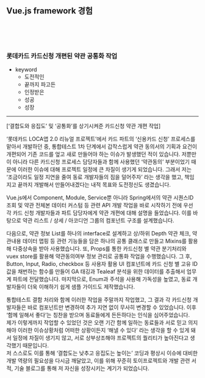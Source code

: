 ## Vue.js framework 경험
<br/>
<br/>
<br/>

### 롯데카드 카드신청 개편된 약관 공통화 작업

-   keyword
    -   도전적인
    -   끝까지 파고든
    -   인정받은
    -   성공
    -   성장

<hr/>

[‘결합도와 응집도’ 및 ‘공통화’를 상기시켜준 카드신청 약관 개편 작업]

‘롯데카드 LOCA앱 2.0 리뉴얼 프로젝트’에서 카드 파트의 ‘신용카드 신청’ 프로세스를 맡아서 개발하던 중, 통합테스트 1차 단계에서 갑작스럽게 약관 동의서의 기획과 요건이 개편되어 기존 코드를 엎고 새로 만들어야 하는 이슈가 발생했던 적이 있습니다. 저뿐만이 아니라 다른 카드신청 프로세스 담당자들과 함께 사용했던 ‘약관동의’ 부분이었기 때문에 이러한 이슈에 대해 프로젝트 일정에 큰 차질이 생기게 되었습니다. 그래서 저는 ‘조금이라도 일정 지연을 줄여 동료 개발자들의 짐을 덜어주자’ 라는 생각을 했고, 책임지고 끝까지 개발해서 만들어내겠다는 내적 목표와 도전정신도 생겼습니다.

Vue.js에서 Component, Module, Service뿐 아니라 Spring에서의 약관 시퀀스ID 조회 및 약관 전체본 데이터 커스텀 등 관련 API 개발 작업을 바로 시작하기 전에 우선 각 카드 신청 개발자들과 파트 담당자에게 약관 개편에 대해 설명을 들었습니다. 이를 바탕으로 약관 리스트 / 상세 / 아코디언 그룹의 컴포넌트 구조를 설계했습니다.

다음으로, 약관 정보 List를 하나의 interface로 설계하고 상/하위 Depth 약관 체크, 약관내용 데이터 맵핑 등 관련 기능들을 담은 하나의 공통 클래스로 만들고 Mixins를 활용해 다중상속을 받아 사용했습니다. 또, Props를 통한 카드신청 별 약관 분기처리와 vuex store를 활용해 약관동의여부 정보 관리로 공통화 작업을 수행했습니다. 그 후, Button, Input, Radio, checkbox 등 사용자 활용 UI 컴포넌트에 카드 신청 별 고유 ID 값을 채번하는 함수를 만들어 GA 태깅과 Tealeaf 분석을 위한 데이터를 추출해서 업무계 파트에 전달했습니다. 마지막으로, Enum과 주석을 사용해 가독성을 높였고, 동료 개발자들이 더욱 이해하기 쉽게 샘플 가이드도 제작했습니다.

통합테스트 결함 처리와 함께 이러한 작업을 주말까지 작업했고, 그 결과 각 카드신청 개발자들은 바로 컴포넌트만 변경하여 추가 지연 없이 무사히 변경할 수 있었습니다. 이후 ‘함께 일해서 좋다’는 칭찬을 받으며 동료들에게 든든하다는 인식을 심어주었습니다.  
제가 이렇게까지 작업할 수 있었던 것은 오랜 기간 함께 일하는 동료들과 서로 믿고 의지해야 이러한 이슈상황처럼 어떠한 상황이든지 ‘해낼 수 있다’ 라는 생각을 할 수 있게 돼서 일정에 차질이 생기지 않고, 서로 상부상조해야 프로젝트의 퀄리티가 높아진다고 생각했기 때문입니다.  
저 스스로도 이를 통해 ‘결합도는 낮추고 응집도는 높이는’ 코딩과 평상시 이슈에 대비한 개발 역량의 필요성을 다시금 깨달았고, 이를 위해 꾸준히 토이프로젝트와 개발 관련 서적, 기술 블로그를 통해 저 자신을 성장시키는 계기가 되었습니다.
